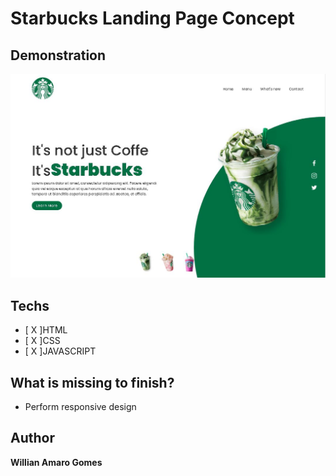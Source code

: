 # Starbucks Landing Page Concept


## Demonstration
<img src="./images/demo.JPG">

## Techs
* [ X ]HTML
* [ X ]CSS
* [ X ]JAVASCRIPT

## What is missing to finish?
*  Perform responsive design
## Author
**Willian Amaro Gomes**